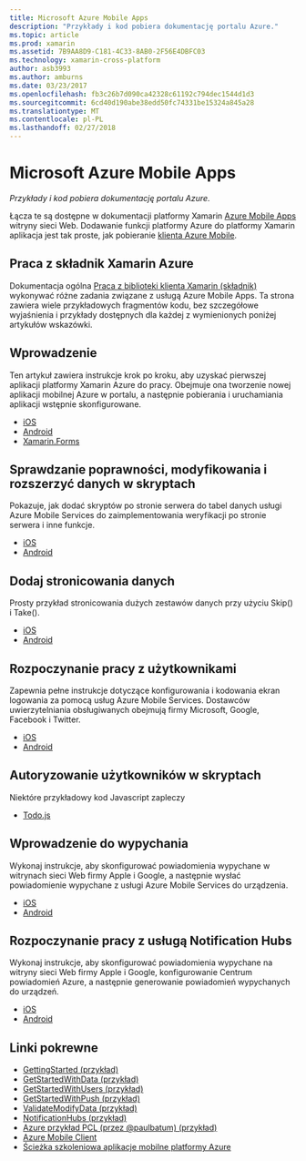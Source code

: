 ```yaml
---
title: Microsoft Azure Mobile Apps
description: "Przykłady i kod pobiera dokumentację portalu Azure."
ms.topic: article
ms.prod: xamarin
ms.assetid: 7B9AA8D9-C181-4C33-8AB0-2F56E4DBFC03
ms.technology: xamarin-cross-platform
author: asb3993
ms.author: amburns
ms.date: 03/23/2017
ms.openlocfilehash: fb3c26b7d090ca42328c61192c794dec1544d1d3
ms.sourcegitcommit: 6cd40d190abe38edd50fc74331be15324a845a28
ms.translationtype: MT
ms.contentlocale: pl-PL
ms.lasthandoff: 02/27/2018
---
```

# <a name="microsoft-azure-mobile-apps"></a>Microsoft Azure Mobile Apps

_Przykłady i kod pobiera dokumentację portalu Azure._

<!--
NOTE TO AUTHORS: this page is referenced from
http://azure.microsoft.com/en-us/develop/mobile/xamarin/
as https://developer.xamarin.com/guides/cross-platform/data-cloud/mobile-services/
A redirect has been put in place to /mobile-apps/ HOWEVER the /Resources/ .ZIP files are still located in /mobile-services/ so that the following permalinks don't break

The ZIPs in /Resources/ are also referenced by inbound links
Getting Started  http://go.microsoft.com/fwlink/p/?LinkId=331359
Get started with data   http://go.microsoft.com/fwlink/p/?LinkId=331302
Get started with push   http://go.microsoft.com/fwlink/p/?LinkId=331303
Get started with authentication http://go.microsoft.com/fwlink/p/?LinkId=331328
Get started with Notification Hubs  http://go.microsoft.com/fwlink/p/?LinkId=331329
Validate and modify data    http://go.microsoft.com/fwlink/p/?LinkId=331330
-->


Łącza te są dostępne w dokumentacji platformy Xamarin [Azure Mobile Apps](https://azure.microsoft.com/en-us/documentation/services/app-service/mobile/) witryny sieci Web.
Dodawanie funkcji platformy Azure do platformy Xamarin aplikacja jest tak proste, jak pobieranie [klienta Azure Mobile](https://www.nuget.org/packages/Microsoft.Azure.Mobile.Client/).

## <a name="working-with-the-xamarin-azure-component"></a>Praca z składnik Xamarin Azure

Dokumentacja ogólna [Praca z biblioteki klienta Xamarin (składnik)](https://azure.microsoft.com/en-us/documentation/articles/app-service-mobile-dotnet-how-to-use-client-library/) wykonywać różne zadania związane z usługą Azure Mobile Apps. Ta strona zawiera wiele przykładowych fragmentów kodu, bez szczegółowe wyjaśnienia i przykłady dostępnych dla każdej z wymienionych poniżej artykułów wskazówki.

## <a name="getting-started"></a>Wprowadzenie

Ten artykuł zawiera instrukcje krok po kroku, aby uzyskać pierwszej aplikacji platformy Xamarin Azure do pracy.
Obejmuje ona tworzenie nowej aplikacji mobilnej Azure w portalu, a następnie pobierania i uruchamiania aplikacji wstępnie skonfigurowane.

-  [iOS](https://azure.microsoft.com/en-us/documentation/articles/app-service-mobile-xamarin-ios-get-started/)
-  [Android](https://azure.microsoft.com/en-us/documentation/articles/app-service-mobile-xamarin-android-get-started/)
-  [Xamarin.Forms](https://azure.microsoft.com/en-us/documentation/articles/app-service-mobile-xamarin-forms-get-started/)

## <a name="validate-modify-and-augment-data-in-scripts"></a>Sprawdzanie poprawności, modyfikowania i rozszerzyć danych w skryptach

Pokazuje, jak dodać skryptów po stronie serwera do tabel danych usługi Azure Mobile Services do zaimplementowania weryfikacji po stronie serwera i inne funkcje.

-  [iOS](https://azure.microsoft.com/en-us/documentation/articles/mobile-services-dotnet-how-to-use-client-library/#errors)
-  [Android](https://azure.microsoft.com/en-us/documentation/articles/mobile-services-dotnet-how-to-use-client-library/#errors)


## <a name="add-paging-to-data"></a>Dodaj stronicowania danych

Prosty przykład stronicowania dużych zestawów danych przy użyciu Skip() i Take().

-  [iOS](https://azure.microsoft.com/en-us/documentation/articles/mobile-services-dotnet-how-to-use-client-library/#paging)
-  [Android](https://azure.microsoft.com/en-us/documentation/articles/mobile-services-dotnet-how-to-use-client-library/#paging)


## <a name="get-started-with-users"></a>Rozpoczynanie pracy z użytkownikami

Zapewnia pełne instrukcje dotyczące konfigurowania i kodowania ekran logowania za pomocą usług Azure Mobile Services. Dostawców uwierzytelniania obsługiwanych obejmują firmy Microsoft, Google, Facebook i Twitter.

-  [iOS](https://azure.microsoft.com/en-us/documentation/articles/app-service-mobile-xamarin-ios-get-started-users/)
-  [Android](https://azure.microsoft.com/en-us/documentation/articles/app-service-mobile-xamarin-android-get-started-users/)


## <a name="authorize-users-in-scripts"></a>Autoryzowanie użytkowników w skryptach

Niektóre przykładowy kod Javascript zapleczy

-  [Todo.js](https://github.com/Azure/azure-mobile-apps-node/blob/master/samples/personal-table/tables/TodoItem.js#L38)


## <a name="get-started-with-push"></a>Wprowadzenie do wypychania

Wykonaj instrukcje, aby skonfigurować powiadomienia wypychane w witrynach sieci Web firmy Apple i Google, a następnie wysłać powiadomienie wypychane z usługi Azure Mobile Services do urządzenia.

-  [iOS](https://azure.microsoft.com/en-us/documentation/articles/app-service-mobile-xamarin-ios-get-started-push/)
-  [Android](https://azure.microsoft.com/en-us/documentation/articles/app-service-mobile-xamarin-android-get-started-push/)


## <a name="get-started-with-notification-hubs"></a>Rozpoczynanie pracy z usługą Notification Hubs

Wykonaj instrukcje, aby skonfigurować powiadomienia wypychane na witryny sieci Web firmy Apple i Google, konfigurowanie Centrum powiadomień Azure, a następnie generowanie powiadomień wypychanych do urządzeń.

-  [iOS](http://azure.microsoft.com/en-us/documentation/articles/partner-xamarin-notification-hubs-ios-get-started/)
-  [Android](http://azure.microsoft.com/en-us/documentation/articles/partner-xamarin-notification-hubs-android-get-started/)



## <a name="related-links"></a>Linki pokrewne

- [GettingStarted (przykład)](https://github.com/xamarin/mobile-samples/tree/master/Azure/GettingStarted)
- [GetStartedWithData (przykład)](https://github.com/xamarin/mobile-samples/tree/master/Azure/GetStartedWithData)
- [GetStartedWithUsers (przykład)](https://github.com/xamarin/mobile-samples/tree/master/Azure/GetStartedWithUsers)
- [GetStartedWithPush (przykład)](https://github.com/xamarin/mobile-samples/tree/master/Azure/GetStartedWithPush)
- [ValidateModifyData (przykład)](https://github.com/xamarin/mobile-samples/tree/master/Azure/ValidateModifyData)
- [NotificationHubs (przykład)](https://github.com/xamarin/mobile-samples/tree/master/Azure/NotificationHubs)
- [Azure przykład PCL (przez @paulbatum) (przykład)](https://github.com/paulbatum/mobile-services-xamarin-pcl)
- [Azure Mobile Client](https://www.nuget.org/packages/Microsoft.Azure.Mobile.Client/)
- [Ścieżka szkoleniowa aplikacje mobilne platformy Azure](https://azure.microsoft.com/en-us/documentation/learning-paths/appservice-mobileapps/)
